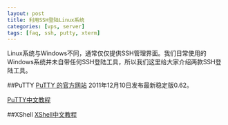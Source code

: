 ```yaml
---
layout: post
title: 利用SSH登陆Linux系统
categories: [vps, server]
tags: [faq, ssh, putty, xterm]
---
```

Linux系统与Windows不同，通常仅仅提供SSH管理界面。我们日常使用的Windows系统并未自带任何SSH登陆工具，所以我们这里给大家介绍两款SSH登陆工具。


##PuTTY
[PuTTY 的官方网站](http://www.chiark.greenend.org.uk/~sgtatham/putty/)
2011年12月10日发布最新稳定版0.62。

[PuTTY中文教程](http://chaifeng.com/blog/2007/06/putty_200611.html)

##XShell
[XShell中文教程](http://www.weidao.net/542.html)

